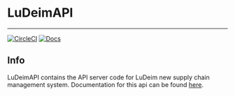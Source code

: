 # LuDeimAPI
------
[![CircleCI](https://circleci.com/gh/Topl/LuDeimAPI/tree/master.svg?style=shield)](https://circleci.com/gh/Topl/LuDeimAPI/tree/master)
[![Docs](https://readthedocs.org/projects/ludeimapi/badge/?version=latest&style=flat)](https://ludeimapi.readthedocs.io/en/latest/)
## Info
LuDeimAPI contains the API server code for LuDeim new supply chain management system. Documentation for this api can be found [here](https://ludeimapi.readthedocs.io/en/latest/).
